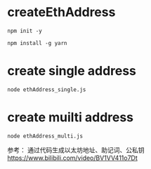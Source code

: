 # createEthAddress

`npm init -y`

`npm install -g yarn`

# create single address
`node ethAddress_single.js`

# create muilti address
`node ethAddress_multi.js`


参考：
通过代码生成以太坊地址、助记词、公私钥
https://www.bilibili.com/video/BV1VV411o7Dt
